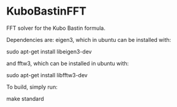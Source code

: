 # KuboBastinFFT
FFT solver for the Kubo Bastin formula.

Dependencies are:
eigen3, which in ubuntu can be installed with:

sudo apt-get install libeigen3-dev



and fftw3, which can be installed in ubuntu with:

sudo apt-get install libfftw3-dev



To build, simply run:

make standard
